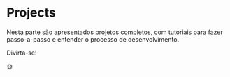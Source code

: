 # Projects

Nesta parte são apresentados projetos completos, 
com tutoriais para fazer passo-a-passo 
e entender o processo de desenvolvimento.

Divirta-se! 

:sun_with_face:
